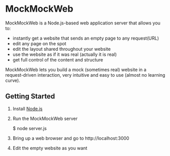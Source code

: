 MockMockWeb
===========

MockMockWeb is a Node.js-based web application server that allows you to:

* instantly get a website that sends an empty page to any request(URL)
* edit any page on the spot
* edit the layout shared throughout your website
* use the website as if it was real (actually it is real)
* get full control of the content and structure

MockMockWeb lets you build a mock (sometimes real) website in a request-driven interaction, very intuitive and easy to use (almost no learning curve).

Getting Started
----------------

1) Install [Node.js](http://nodejs.org/)

2) Run the MockMockWeb server

    $ node server.js

3) Bring up a web browser and go to http://localhost:3000

4) Edit the empty website as you want

